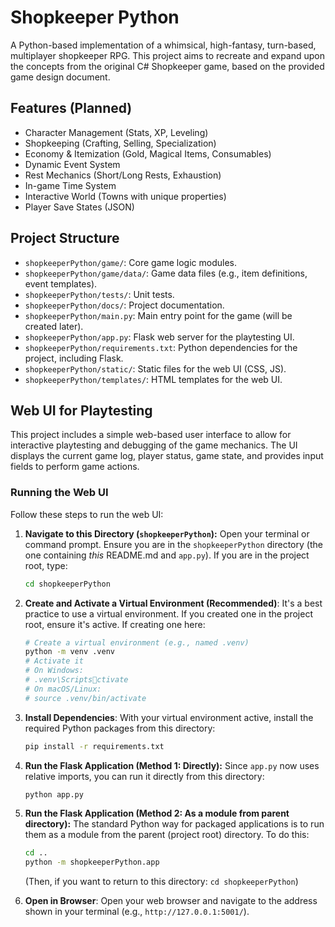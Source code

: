 # Shopkeeper Python

A Python-based implementation of a whimsical, high-fantasy, turn-based, multiplayer shopkeeper RPG.
This project aims to recreate and expand upon the concepts from the original C# Shopkeeper game, based on the provided game design document.

## Features (Planned)

*   Character Management (Stats, XP, Leveling)
*   Shopkeeping (Crafting, Selling, Specialization)
*   Economy & Itemization (Gold, Magical Items, Consumables)
*   Dynamic Event System
*   Rest Mechanics (Short/Long Rests, Exhaustion)
*   In-game Time System
*   Interactive World (Towns with unique properties)
*   Player Save States (JSON)

## Project Structure

*   `shopkeeperPython/game/`: Core game logic modules.
*   `shopkeeperPython/game/data/`: Game data files (e.g., item definitions, event templates).
*   `shopkeeperPython/tests/`: Unit tests.
*   `shopkeeperPython/docs/`: Project documentation.
*   `shopkeeperPython/main.py`: Main entry point for the game (will be created later).
*   `shopkeeperPython/app.py`: Flask web server for the playtesting UI.
*   `shopkeeperPython/requirements.txt`: Python dependencies for the project, including Flask.
*   `shopkeeperPython/static/`: Static files for the web UI (CSS, JS).
*   `shopkeeperPython/templates/`: HTML templates for the web UI.

## Web UI for Playtesting

This project includes a simple web-based user interface to allow for interactive playtesting and debugging of the game mechanics. The UI displays the current game log, player status, game state, and provides input fields to perform game actions.

### Running the Web UI

Follow these steps to run the web UI:

1.  **Navigate to this Directory (`shopkeeperPython`):**
    Open your terminal or command prompt. Ensure you are in the `shopkeeperPython` directory (the one containing *this* README.md and `app.py`).
    If you are in the project root, type:
    ```bash
    cd shopkeeperPython
    ```

2.  **Create and Activate a Virtual Environment (Recommended)**:
    It's a best practice to use a virtual environment. If you created one in the project root, ensure it's active. If creating one here:
    ```bash
    # Create a virtual environment (e.g., named .venv)
    python -m venv .venv
    # Activate it
    # On Windows:
    # .venv\Scriptsctivate
    # On macOS/Linux:
    # source .venv/bin/activate
    ```

3.  **Install Dependencies**:
    With your virtual environment active, install the required Python packages from this directory:
    ```bash
    pip install -r requirements.txt
    ```

4.  **Run the Flask Application (Method 1: Directly):**
    Since `app.py` now uses relative imports, you can run it directly from this directory:
    ```bash
    python app.py
    ```

5.  **Run the Flask Application (Method 2: As a module from parent directory):**
    The standard Python way for packaged applications is to run them as a module from the parent (project root) directory. To do this:
    ```bash
    cd ..
    python -m shopkeeperPython.app
    ```
    (Then, if you want to return to this directory: `cd shopkeeperPython`)


6.  **Open in Browser**:
    Open your web browser and navigate to the address shown in your terminal (e.g., `http://127.0.0.1:5001/`).
